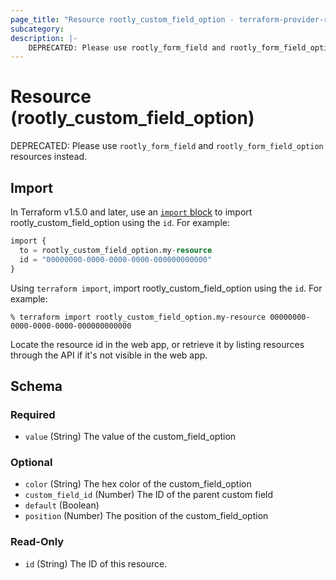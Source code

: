 ```yaml
---
page_title: "Resource rootly_custom_field_option - terraform-provider-rootly"
subcategory:
description: |-
    DEPRECATED: Please use rootly_form_field and rootly_form_field_option resources instead.
---
```


# Resource (rootly_custom_field_option)

DEPRECATED: Please use `rootly_form_field` and `rootly_form_field_option` resources instead.



## Import

In Terraform v1.5.0 and later, use an [`import` block](https://developer.hashicorp.com/terraform/language/import) to import rootly_custom_field_option using the `id`. For example:

```terraform
import {
  to = rootly_custom_field_option.my-resource
  id = "00000000-0000-0000-0000-000000000000"
}
```

Using `terraform import`, import rootly_custom_field_option using the `id`. For example:

```console
% terraform import rootly_custom_field_option.my-resource 00000000-0000-0000-0000-000000000000
```

Locate the resource id in the web app, or retrieve it by listing resources through the API if it's not visible in the web app.

<!-- schema generated by tfplugindocs -->
## Schema

### Required

- `value` (String) The value of the custom_field_option

### Optional

- `color` (String) The hex color of the custom_field_option
- `custom_field_id` (Number) The ID of the parent custom field
- `default` (Boolean)
- `position` (Number) The position of the custom_field_option

### Read-Only

- `id` (String) The ID of this resource.

